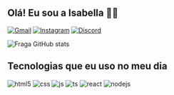 ## Olá! Eu sou a Isabella 👩‍💻

[![Gmail](https://img.shields.io/badge/Gmail-D14836?style=for-the-badge&logo=gmail&)](https://gmail.com/isabelladeramosgoes@gmail.com)
[![Instagram](https://img.shields.io/badge/Instagram-E4405F?style=for-the-badge&logo=instagram&logoColor=white)](https://instagram.com/saminha_ara)
[![Discord](https://img.shields.io/badge/Discord-7289DA?style=for-the-badge&logo=discord&logoColor=white)](https://discord.gg/tropadajuliet) 

![Fraga GitHub stats](https://github-readme-stats.vercel.app/api?username=Isabellinha&show_icons=true&theme=dracula&count_private=true)

## Tecnologias que eu uso no meu dia

<div style="display: inline_block">
  <img align="center" alt="html5" src="https://img.shields.io/badge/HTML5-E34F26?style=for-the-badge&logo=html5&logoColor=white" />
  <img align="center" alt="css" src="https://img.shields.io/badge/CSS3-1572B6?style=for-the-badge&logo=css3&logoColor=white" />
  <img align="center" alt="js" src="https://img.shields.io/badge/JavaScript-F7DF1E?style=for-the-badge&logo=javascript&logoColor=black" />
  <img align="center" alt="ts" src="https://img.shields.io/badge/TypeScript-007ACC?style=for-the-badge&logo=typescript&logoColor=white" />
  <img align="center" alt="react" src="https://img.shields.io/badge/React-20232A?style=for-the-badge&logo=react&logoColor=61DAFB" />
  <img align="center" alt="nodejs" src="https://img.shields.io/badge/Node.js-43853D?style=for-the-badge&logo=node.js&logoColor=white" />
</div><br/>



